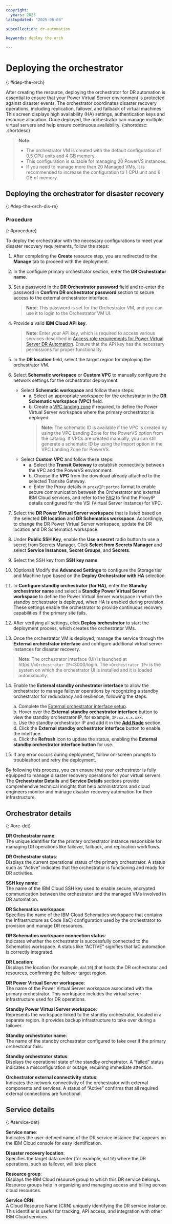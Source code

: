 ```yaml
---
copyright:
  years: 2025
lastupdated: "2025-06-03"

subcollection: dr-automation

keywords: deploy the orch

---
```


# Deploying the orchestrator
{: #idep-the-orch}

After creating the resource, deploying the orchestrator for DR automation is essential to ensure that your Power Virtual Server environment is protected against disaster events. The orchestrator coordinates disaster recovery operations, including replication, failover, and failback of virtual machines. This screen displays high availability (HA) settings, authentication keys and resource allocation. Once deployed, the orchestrator can manage multiple virtual servers and help ensure continuous availability.
{:shortdesc: .shortdesc}

 >**Note**: 
>- The orchestrator VM is created with the default configuration of 0.5 CPU units and 4 GB memory.
>- This configuration is suitable for managing 20 PowerVS instances.
>- If you need to manage more than 20 Managed VMs, it is recommended to increase the configuration to 1 CPU unit and 6 GB of memory.

## Deploying the orchestrator for disaster recovery
{: #dep-the-orch-dis-re}

### Procedure 
{: #procedure}

To deploy the orchestrator with the necessary configurations to meet your disaster recovery requirements,
follow the steps:

1. After completing the **Create** resource step, you are redirected to the **Manage** tab to proceed with the deployment.

2. In the configure primary orchestrator section, enter the **DR Orchestrator name**.

3. Set a password in the **DR Orchestrator password** field and re-enter the password in **Confirm DR orchestrator password** section to secure access to the external orchestrator interface.
   > **Note**: This password is set for the Orchestrator VM, and you can use it to login to the Orchestrator VM UI.

4. Provide a valid **IBM Cloud API key**.
   > **Note**: Enter your API key, which is required to access various services described in [Access role requirements for Power Virtual Server DR Automation](/docs/dr-automation-powervs?topic=dr-automation-powervs-iam-manage#ser-acc-role-dr-auto). Ensure that the API key has the necessary permissions for proper functionality.

5. In the **DR location** field, select the target region for deploying the orchestrator VM.

6. Select **Schematic workspace** or **Custom VPC** to manually configure the network settings for the orchestrator deployment.

   - Select **Schematic workspace** and follow these steps:
      - a. Select an appropriate workspace for the orchestrator in the **DR Schematic workspace (VPC)** field.
      - b. Create a [VPC landing zone](https://cloud.ibm.com/catalog/architecture/deploy-arch-ibm-pvs-inf-2dd486c7-b317-4aaa-907b-42671485ad96-global/readme/terraform/terraform/e104e91d-d4a8-44fa-a341-eebf735d9635-global) if required, to define the Power Virtual Server workspace where the primary orchestrator is deployed.
         > **Note**: The schematic ID is available if the VPC is created by using the VPC Landing Zone for the PowerVS option from the catalog. If VPCs are created manually, you can still generate a schematic ID by using the Import option in the VPC Landing Zone for PowerVS.
   - Select **Custom VPC** and follow these steps:
      - a. Select the **Transit Gateway** to establish connectivity between the VPC and the PowerVS environment.
      - b. Choose the **VPC** from the download already attached to the selected Transite Gateway.
      - c. Enter the Proxy details in `proxyIP:portno` format to enable secure communication between the Orchestrator and external IBM Cloud services, and refer to the [FAQ]() to find the ProxyIP details configured for the VSI (Virtual Server Instance) for VPC.
      
7. Select the **DR Power Virtual Server workspace** that is listed based on the selected **DR location** and **DR Schematics workspace**. Accordingly, to change the DR Power Virtual Server workspace, update the DR location and DR Schematics workspace.

8. Under **Public SSH Key**, enable the **Use a secret** radio button to use a secret from Secrets Manager. Click **Select from Secrets Manager** and select **Service Instances**, **Secret Groups**, and **Secrets**.

9. Select the SSH key from **SSH key name**.

10.  (Optional) Modify the **Advanced Settings** to configure the Storage tier and Machine type based on the **Deploy Orchestrator with HA** selection.

11. In **Configure standby orchestrator (for HA)**, enter the **Standby orchestrator name** and select a **Standby Power Virtual Server workspace** to define the Power Virtual Server workspace in which the standby orchestrator is deployed, when HA is enabled during provision. These settings enable the orchestrator to provide continuous recovery capabilities if the primary site fails.

12. After verifying all settings, click **Deploy orchestrator** to start the deployment process, which creates the orchestrator VMs.

13. Once the orchestrator VM is deployed, manage the service through the **External orchestrator interface** and configure additional virtual server instances for disaster recovery.

  >**Note**: The orchestrator interface (UI) is launched at https://`<Orchestrator IP>`:3000/login. The `<Orchestrator IP>` is the system on which the orchestrator UI is installed and it is loaded automatically.

14. Enable the **External standby orchestrator interface** to allow the orchestrator to manage failover operations by recognizing a standby orchestrator for redundancy and resilience, following the steps:

      a. Complete the [External orchestrator interface setup](/docs/dr-automation-powervs?topic=dr-automation-powervs-manage-exter).  
      b. Hover over the **External standby orchestrator interface** button to view the standby orchestrator IP, for example, `IP:xx.x.x.xxx`.  
      c. Use the standby orchestrator IP and add it in the [**Add Node**](/docs/dr-automation-powervs?topic=dr-automation-powervs-nav-pan#ksys-set-tab-detai) section.  
      d. Click the **External standby orchestrator interface** button to enable the interface.  
      e. Click the **Refresh** icon to update the status, enabling the **External standby orchestrator interface button** for use.
15. If any error occurs during deployment, follow on-screen prompts to troubleshoot and retry the deployment.

By following this process, you can ensure that your orchestrator is fully equipped to manage disaster recovery operations for your virtual servers. The **Orchestrator Details** and **Service Details** sections provide comprehensive technical insights that help administrators and cloud engineers monitor and manage disaster recovery automation for their infrastructure.

## Orchestrator details
{: #orc-det}

**DR Orchestrator name**:  
The unique identifier for the primary orchestrator instance responsible for managing DR operations like failover, failback, and replication workflows.

**DR Orchestrator status**:  
Displays the current operational status of the primary orchestrator. A status such as “Active” indicates that the orchestrator is functioning and ready for DR activities.

**SSH key name**:  
The name of the IBM Cloud SSH key used to enable secure, encrypted communication between the orchestrator and the managed VMs involved in DR automation.

**DR Schematics workspace**:  
Specifies the name of the IBM Cloud Schematics workspace that contains the Infrastructure as Code (IaC) configuration used by the orchestrator to provision and manage DR resources.

**DR Schematics workspace connection status**:  
Indicates whether the orchestrator is successfully connected to the Schematics workspace. A status like “ACTIVE” signifies that IaC automation is correctly integrated.

**DR Location**:  
Displays the location (for example, `dal10`) that hosts the DR orchestrator and resources, confirming the failover target region.

**DR Power Virtual Server workspace**:  
The name of the Power Virtual Server workspace associated with the primary orchestrator. This workspace includes the virtual server infrastructure used for DR operations.

**Standby Power Virtual Server workspace**:  
Represents the workspace linked to the standby orchestrator, located in a separate region. It provides backup infrastructure to take over during a failover.

**Standby orchestrator name**:  
The name of the standby orchestrator configured to take over if the primary orchestrator fails.

**Standby orchestrator status**:  
Displays the operational state of the standby orchestrator. A “failed” status indicates a misconfiguration or outage, requiring immediate attention.

**Orchestrator external connectivity status**:  
Indicates the network connectivity of the orchestrator with external components and services. A status of “Active” confirms that all required external connections are functional.

## Service details
{: #service-det}

**Service name**:  
Indicates the user-defined name of the DR service instance that appears on the IBM Cloud console for easy identification.

**Disaster recovery location**:  
Specifies the target data center (for example, `dal10`) where the DR operations, such as failover, will take place.

**Resource group**:  
Displays the IBM Cloud resource group to which this DR service belongs. Resource groups help in organizing and managing access and billing across cloud resources.

**Service CRN**:  
A Cloud Resource Name (CRN) uniquely identifying the DR service instance. This identifier is useful for tracking, API access, and integration with other IBM Cloud services.
